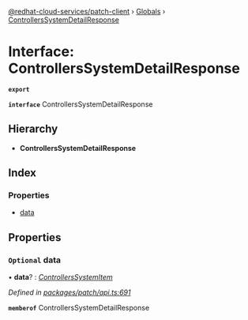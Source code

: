 [@redhat-cloud-services/patch-client](../README.md) › [Globals](../globals.md) › [ControllersSystemDetailResponse](controllerssystemdetailresponse.md)

# Interface: ControllersSystemDetailResponse

**`export`** 

**`interface`** ControllersSystemDetailResponse

## Hierarchy

* **ControllersSystemDetailResponse**

## Index

### Properties

* [data](controllerssystemdetailresponse.md#optional-data)

## Properties

### `Optional` data

• **data**? : *[ControllersSystemItem](controllerssystemitem.md)*

*Defined in [packages/patch/api.ts:691](https://github.com/RedHatInsights/javascript-clients/blob/fcfdd3c/packages/patch/api.ts#L691)*

**`memberof`** ControllersSystemDetailResponse
